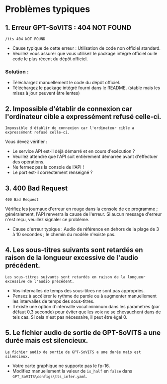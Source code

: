 # Problèmes typiques
## 1. Erreur GPT-SoVITS : 404 NOT FOUND
```
/tts 404 NOT FOUND
```
* Cause typique de cette erreur : Utilisation de code non officiel standard.
* Veuillez vous assurer que vous utilisez le package intégré officiel ou le code le plus récent du dépôt officiel.

### Solution :
* Téléchargez manuellement le code du dépôt officiel.
* Téléchargez le package intégré fourni dans le README. (stable mais les mises à jour peuvent être lentes)

## 2. Impossible d'établir de connexion car l'ordinateur cible a expressément refusé celle-ci.
```
Impossible d'établir de connexion car l'ordinateur cible a expressément refusé celle-ci.
```
Vous devez vérifier :
* Le service API est-il déjà démarré et en cours d'exécution ?
* Veuillez attendre que l'API soit entièrement démarrée avant d'effectuer des opérations.
* Ne fermez pas la console de l'API !
* Le port est-il correctement renseigné ?

## 3. 400 Bad Request
```
400 Bad Request
```
Vérifiez les journaux d'erreur en rouge dans la console de ce programme ; généralement, l'API renverra la cause de l'erreur.
Si aucun message d'erreur n'est reçu, veuillez signaler ce problème.
* Cause d'erreur typique : Audio de référence en dehors de la plage de 3 à 10 secondes ; le chemin du modèle n'existe pas.

## 4. Les sous-titres suivants sont retardés en raison de la longueur excessive de l'audio précédent.
```
Les sous-titres suivants sont retardés en raison de la longueur excessive de l'audio précédent.
```
* Vos intervalles de temps des sous-titres ne sont pas appropriés.
* Pensez à accélérer le rythme de parole ou à augmenter manuellement les intervalles de temps des sous-titres.
* Il existe une option d'intervalle vocal minimum dans les paramètres (par défaut 0,3 seconde) pour éviter que les voix ne se chevauchent dans de tels cas. Si cela n'est pas nécessaire, il peut être égal 0.

## 5. Le fichier audio de sortie de GPT-SoVITS a une durée mais est silencieux.
```
Le fichier audio de sortie de GPT-SoVITS a une durée mais est silencieux.
```
* Votre carte graphique ne supporte pas le fp-16.
* Modifiez manuellement la valeur de `is_half` en `false` dans `GPT_SoVITS\configs\tts_infer.yaml`.